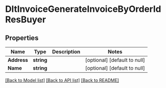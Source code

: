 # DltInvoiceGenerateInvoiceByOrderIdResBuyer

## Properties
Name | Type | Description | Notes
------------ | ------------- | ------------- | -------------
**Address** | **string** |  | [optional] [default to null]
**Name** | **string** |  | [optional] [default to null]

[[Back to Model list]](../README.md#documentation-for-models) [[Back to API list]](../README.md#documentation-for-api-endpoints) [[Back to README]](../README.md)

